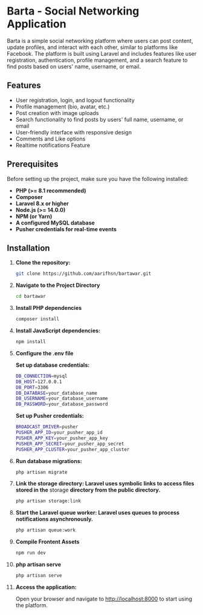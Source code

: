 # Barta - Social Networking Application

Barta is a simple social networking platform where users can post content, update profiles, and interact with each other, similar to platforms like Facebook. The platform is built using Laravel and includes features like user registration, authentication, profile management, and a search feature to find posts based on users' name, username, or email.

## Features

-   User registration, login, and logout functionality
-   Profile management (bio, avatar, etc.)
-   Post creation with image uploads
-   Search functionality to find posts by users' full name, username, or email
-   User-friendly interface with responsive design
-   Comments and Like options
-   Realtime notifications Feature

## Prerequisites

Before setting up the project, make sure you have the following installed:

-   **PHP (>= 8.1 recommended)**
-   **Composer**
-   **Laravel 8.x or higher**
-   **Node.js (>= 14.0.0)**
-   **NPM (or Yarn)**
-   **A configured MySQL database**
-   **Pusher credentials for real-time events**

## Installation

1. **Clone the repository:**

    ```bash
    git clone https://github.com/aarifhsn/bartawar.git
    ```

2. **Navigate to the Project Directory**

    ```bash
    cd bartawar
    ```

3. **Install PHP dependencies**

    ```bash
    composer install
    ```

4. **Install JavaScript dependencies:**

    ```bash
    npm install
    ```

5. **Configure the .env file**

    **Set up database credentials:**

    ```bash
    DB_CONNECTION=mysql
    DB_HOST=127.0.0.1
    DB_PORT=3306
    DB_DATABASE=your_database_name
    DB_USERNAME=your_database_username
    DB_PASSWORD=your_database_password
    ```

    **Set up Pusher credentials:**

    ```bash
    BROADCAST_DRIVER=pusher
    PUSHER_APP_ID=your_pusher_app_id
    PUSHER_APP_KEY=your_pusher_app_key
    PUSHER_APP_SECRET=your_pusher_app_secret
    PUSHER_APP_CLUSTER=your_pusher_app_cluster
    ```

6. **Run database migrations:**

    ```bash
    php artisan migrate
    ```

7. **Link the storage directory: Laravel uses symbolic links to access files stored in the** storage **directory from the public directory.**

    ```bash
    php artisan storage:link
    ```

8. **Start the Laravel queue worker: Laravel uses queues to process notifications asynchronously.**

    ```bash
    php artisan queue:work
    ```

9. **Compile Frontent Assets**

    ```bash
    npm run dev
    ```

10. **php artisan serve**

    ```bash
    php artisan serve
    ```

11. **Access the application:**

    Open your browser and navigate to [http://localhost:8000](http://localhost:8000) to start using the platform.
